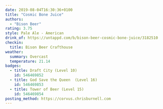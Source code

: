 ```yaml
---
date: 2019-08-04T16:30:36+0100
title: "Cosmic Bone Juice"
authors:
  - "Bison Beer"
rating: 3.75
style: Pale Ale - American
drink_of: https://untappd.com/b/bison-beer-cosmic-bone-juice/3182510
checkin:
  title: Bison Beer Crafthouse
weather:
  summary: Overcast
  temperature: 21.14
badges:
  - title: Draft City (Level 10)
    id: 546469852
  - title: God Save the Queen  (Level 16)
    id: 546469853
  - title: Tower of Beer (Level 15)
    id: 546469854
posting_method: https://corvus.chrisburnell.com
---
```

